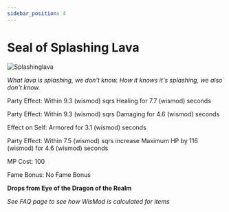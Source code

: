 ```yaml
---
sidebar_position: 4
---
```


# Seal of Splashing Lava

![Splashinglava](http://i.imgur.com/TGrewCQ.png)

<i>What lava is splashing, we don't know. How it knows it's splashing, we also don't know.</i>

Party Effect: Within 9.3 (wismod) sqrs Healing for 7.7 (wismod) seconds

Party Effect: Within 9.3 (wismod) sqrs Damaging for 4.6 (wismod) seconds

Effect on Self: Armored for 3.1 (wismod) seconds

Party Effect: Within 7.5 (wismod) sqrs increase Maximum HP by 116 (wismod) for 4.6 (wismod) seconds 

MP Cost: 100

Fame Bonus: No Fame Bonus

**Drops from Eye of the Dragon of the Realm**

*See FAQ page to see how WisMod is calculated for items*
